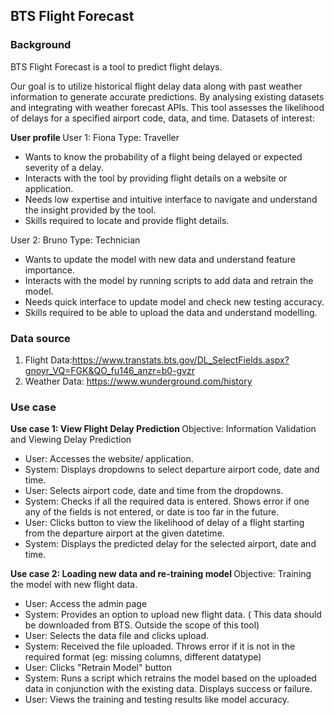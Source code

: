 ## BTS Flight Forecast

### Background 
BTS Flight Forecast is a tool to predict flight delays.

Our goal is to utilize historical flight delay data along with past weather information to generate accurate predictions.
By analysing existing datasets and integrating with weather forecast APIs.
This tool assesses the likelihood of delays for a specified airport code, data, and time.
Datasets of interest:

<b> User profile </b>
User 1: Fiona
Type: Traveller 

- Wants to know the probability of a flight being delayed or expected severity of a delay.
- Interacts with the tool by providing flight details on a website or application.
- Needs low expertise and intuitive interface to navigate and understand the insight provided by the tool.
- Skills required to locate and provide flight details.

User 2: Bruno
Type: Technician

- Wants to update the model with new data and understand feature importance.
- Interacts with the model by running scripts to add data and retrain the model.
- Needs quick interface to update model and check new testing accuracy.
- Skills required to be able to upload the data and understand modelling.

### Data source 
1. Flight Data:https://www.transtats.bts.gov/DL_SelectFields.aspx?gnoyr_VQ=FGK&QO_fu146_anzr=b0-gvzr
2. Weather Data: https://www.wunderground.com/history

### Use case

<b> Use case 1: View Flight Delay Prediction </b>
Objective: Information Validation and Viewing Delay Prediction

- User: Accesses the website/ application.
- System: Displays dropdowns to select departure airport code, date and time.
- User: Selects airport code, date and time from the dropdowns.
- System: Checks if all the required data is entered. Shows error if one any of the fields is not entered, or date is too far in the future.
- User: Clicks button to view the likelihood of delay of a flight starting from the departure airport at the given datetime.
- System: Displays the predicted delay for the selected airport, date and time.

<b> Use case 2: Loading new data and re-training model </b>
Objective: Training the model with new flight data.

- User: Access the admin page
- System: Provides an option to upload new flight data. ( This data should be downloaded from BTS. Outside the scope of this tool)
- User: Selects the data file and clicks upload.
- System: Received the file uploaded. Throws error if it is not in the required format (eg: missing columns, different datatype)
- User: Clicks "Retrain Model" button
- System: Runs a script which retrains the model based on the uploaded data in conjunction with the existing data. Displays success or failure.
- User: Views the training and testing results like model accuracy.
